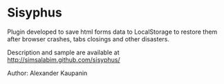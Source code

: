 # Sisyphus
Plugin developed to save html forms data to LocalStorage to restore them after browser crashes, tabs closings and other disasters.

Description and sample are available at http://simsalabim.github.com/sisyphus/

Author: Alexander Kaupanin <kaupanin a.t. gmail d.o.t. com>